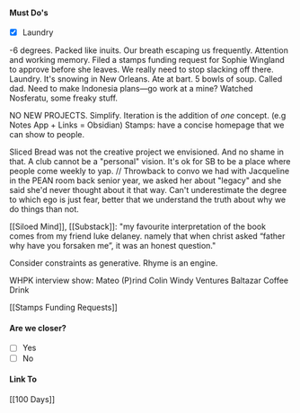 #### Must Do's
- [x] Laundry

-6 degrees. Packed like inuits. Our breath escaping us frequently. Attention and working memory. Filed a stamps funding request for Sophie Wingland to approve before she leaves. We really need to stop slacking off there. Laundry. It's snowing in New Orleans. Ate at bart. 5 bowls of soup. Called dad. Need to make Indonesia plans—go work at a mine? Watched Nosferatu, some freaky stuff.

NO NEW PROJECTS. 
Simplify. Iteration is the addition of *one* concept. (e.g Notes App + Links = Obsidian)
Stamps: have a concise homepage that we can show to people.

Sliced Bread was not the creative project we envisioned. And no shame in that. A club cannot be a "personal" vision. It's ok for SB to be a place where people come weekly to yap. // Throwback to convo we had with Jacqueline in the PEAN room back senior year, we asked her about "legacy" and she said she'd never thought about it that way. Can't underestimate the degree to which ego is just fear, better that we understand the truth about why we do things than not. 

[[Siloed Mind]], [[Substack]]: "my favourite interpretation of the book comes from my friend luke delaney. namely that when christ asked “father why have you forsaken me”, it was an honest question."

Consider constraints as generative. Rhyme is an engine.

WHPK interview show:
Mateo (P)rind
Colin Windy Ventures
Baltazar Coffee Drink

[[Stamps Funding Requests]]

#### Are we closer?
- [ ] Yes
- [ ] No
#### Link To
[[100 Days]]
